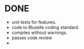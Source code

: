 DONE
====
- unit tests for features.
- code to Bluzelle coding standard.
- compiles without warnings.
- passes code review
- 
